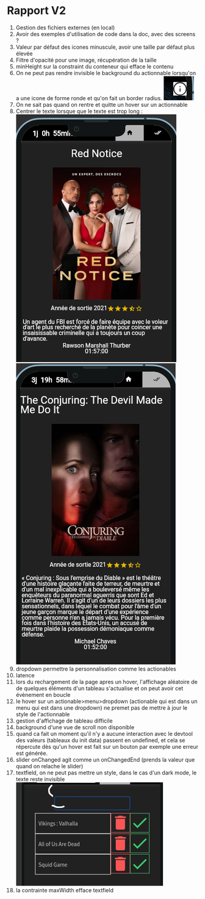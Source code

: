 # Rapport V2
1. Gestion des fichiers externes (en local)
2. Avoir des exemples d'utilisation de code dans la doc, avec des screens ? 
3. Valeur par défaut des icones minuscule, avoir une taille par défaut plus élevée
4. Filtre d'opacité pour une image, récupération de la taille
5. minHeight sur la constraint du conteneur qui efface le contenu
6. On ne peut pas rendre invisible le background du actionnable lorsqu'on a une icone de forme ronde et qu'on fait un border radius.
 ![alt](c4.png)
 7. On ne sait pas quand on rentre et quitte un hover sur un actionnable
 8. Centrer le texte lorsque que le texte est trop long :
![-1](c6.png)
![-1](c7.png)
9. dropdown permettre la personnalisation comme les actionables
10. latence 
11. lors du rechargement de la page apres un hover, l'affichage aléatoire de de quelques éléments d'un tableau s'actualise et on peut avoir cet évènement en boucle
12. le hover sur un actionable>menu>dropdown (actionable qui est dans un menu qui est dans une dropdown) ne premet pas de mettre à jour le style de l'actionnable
13. gestion d'affichage de tableau difficile
14. background d'une vue de scroll non disponible
15.  quand ca fait un moment qu'il n'y a aucune interaction avec le devtool des valeurs (tableaux du init data) passent en undefined, et cela se répercute dès qu'un hover est fait sur un bouton par exemple une erreur est générée.
16. slider onChanged agit comme un onChangedEnd (prends la valeur que quand on relache le slider)
17. textfield, on ne peut pas mettre un style, dans le cas d'un dark mode, le texte reste invisible
![-1](c9.png)
18. la contrainte maxWidth efface textfield